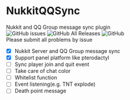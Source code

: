 # NukkitQQSync
Nukkit and QQ Group message sync plugin  
![GitHub issues](https://img.shields.io/github/issues-raw/Isla4ever/NukkitQQSync?style=plastic)
![GitHub All Releases](https://img.shields.io/github/downloads/Isla4ever/NukkitQQSync/total)
![GitHub](https://img.shields.io/github/license/Isla4ever/NukkitQQSync)  
Please submit all problems by issue
- [x] Nukkit Server and QQ Group message sync
- [x] Support panel platform like pterodactyl
- [ ] Sync player join and quit event
- [ ] Take care of chat color
- [ ] Whitelist function
- [ ] Event listening(e.g. TNT explode)
- [ ] Death point message
